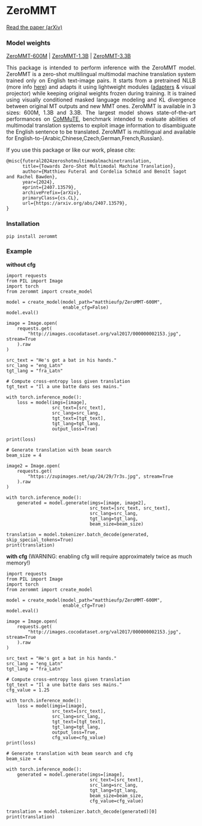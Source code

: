 # ZeroMMT

[Read the paper (arXiv)](https://arxiv.org/abs/2407.13579)

### Model weights
[ZeroMMT-600M](https://huggingface.co/matthieufp/ZeroMMT-600M) | [ZeroMMT-1.3B](https://huggingface.co/matthieufp/ZeroMMT-1.3B) | [ZeroMMT-3.3B](https://huggingface.co/matthieufp/ZeroMMT-3.3B)


<p align="justify"> This package is intended to perform inference with the ZeroMMT model. ZeroMMT is a zero-shot multilingual multimodal machine translation system trained only on English text-image pairs. It starts from a pretrained NLLB (more info <a href="https://github.com/facebookresearch/fairseq/tree/nllb">here</a>) and adapts it using lightweight modules (<a href="https://github.com/adapter-hub/adapters">adapters</a> & visual projector) while keeping original weights frozen during training. It is trained using visually conditioned masked language modeling and KL divergence between original MT outputs and new MMT ones. ZeroMMT is available in 3 sizes: 600M, 1.3B and 3.3B. The largest model shows state-of-the-art performances on <a href="https://github.com/MatthieuFP/CoMMuTE">CoMMuTE</a>, benchmark intended to evaluate abilities of multimodal translation systems to exploit image information to disambiguate the English sentence to be translated. ZeroMMT is multilingual and available for English-to-{Arabic,Chinese,Czech,German,French,Russian}.</p>



If you use this package or like our work, please cite:
```
@misc{futeral2024zeroshotmultimodalmachinetranslation,
      title={Towards Zero-Shot Multimodal Machine Translation}, 
      author={Matthieu Futeral and Cordelia Schmid and Benoît Sagot and Rachel Bawden},
      year={2024},
      eprint={2407.13579},
      archivePrefix={arXiv},
      primaryClass={cs.CL},
      url={https://arxiv.org/abs/2407.13579}, 
}
```

### Installation

```
pip install zerommt
```

### Example

**without cfg**
```
import requests
from PIL import Image
import torch
from zerommt import create_model

model = create_model(model_path="matthieufp/ZeroMMT-600M",
                     enable_cfg=False)
model.eval()

image = Image.open(
    requests.get(
        "http://images.cocodataset.org/val2017/000000002153.jpg", stream=True
    ).raw
)

src_text = "He's got a bat in his hands."
src_lang = "eng_Latn"
tgt_lang = "fra_Latn"

# Compute cross-entropy loss given translation
tgt_text = "Il a une batte dans ses mains."

with torch.inference_mode():
    loss = model(imgs=[image],
                 src_text=[src_text],
                 src_lang=src_lang,
                 tgt_text=[tgt_text],
                 tgt_lang=tgt_lang,
                 output_loss=True)

print(loss)

# Generate translation with beam search
beam_size = 4

image2 = Image.open(
    requests.get(
        "https://zupimages.net/up/24/29/7r3s.jpg", stream=True
    ).raw
)

with torch.inference_mode():
    generated = model.generate(imgs=[image, image2],
                               src_text=[src_text, src_text],
                               src_lang=src_lang,
                               tgt_lang=tgt_lang,
                               beam_size=beam_size)

translation = model.tokenizer.batch_decode(generated, skip_special_tokens=True)
print(translation)
```

**with cfg** (WARNING: enabling cfg will require approximately twice as much memory!)

```
import requests
from PIL import Image
import torch
from zerommt import create_model

model = create_model(model_path="matthieufp/ZeroMMT-600M",
                     enable_cfg=True)
model.eval()

image = Image.open(
    requests.get(
        "http://images.cocodataset.org/val2017/000000002153.jpg", stream=True
    ).raw
)

src_text = "He's got a bat in his hands."
src_lang = "eng_Latn"
tgt_lang = "fra_Latn"

# Compute cross-entropy loss given translation
tgt_text = "Il a une batte dans ses mains."
cfg_value = 1.25

with torch.inference_mode():
    loss = model(imgs=[image],
                 src_text=[src_text],
                 src_lang=src_lang,
                 tgt_text=[tgt_text],
                 tgt_lang=tgt_lang,
                 output_loss=True,
                 cfg_value=cfg_value)
print(loss)

# Generate translation with beam search and cfg
beam_size = 4

with torch.inference_mode():
    generated = model.generate(imgs=[image],
                               src_text=[src_text],
                               src_lang=src_lang,
                               tgt_lang=tgt_lang,
                               beam_size=beam_size,
                               cfg_value=cfg_value)
                               
translation = model.tokenizer.batch_decode(generated)[0]
print(translation)
```
